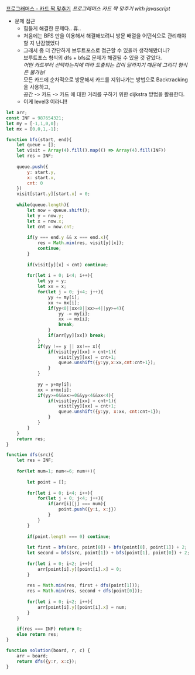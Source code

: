 [프로그래머스 - 카드 짝 맞추기](https://programmers.co.kr/learn/courses/30/lessons/72415)
*프로그래머스 카드 짝 맞추기 with javascript*

- 문제 접근
    - 힘들게 해결한 문제다.. 휴..
    - 처음에는 BFS 만을 이용해서 해결해보려니 방문 배열을 어떤식으로 관리해야할 지 난감했었다
    - 그래서 좀 더 간단하게 브루트포스로 접근할 수 있을까 생각해봤더니?<br>
    브루트포스 형식의 dfs + bfs로 문제가 해결될 수 있을 것 같았다.<br>
    *어떤 카드부터 선택하는지에 따라 도출되는 값이 달라지기 때문에 그리디 형식은 불가능!*<br>
    모든 카드에 순차적으로 방문해서 카드를 지워나가는 방법으로 Backtracking을 사용하고,<br>
    공간 -> 카드 -> 카드 에 대한 거리를 구하기 위한 dijkstra 방법을 활용한다.<br>
    - 이게 level3 이라니!!

``` javascript
let arr;
const INF = 987654321;
let my = [-1,1,0,0];
let mx = [0,0,1,-1];

function bfs(start, end){
    let queue = [];
    let visit = Array(4).fill().map(() => Array(4).fill(INF))
    let res = INF;
    
    queue.push({
        y: start.y,
        x: start.x,
        cnt: 0
    })
    visit[start.y][start.x] = 0;
    
    while(queue.length){
        let now = queue.shift();
        let y = now.y;
        let x = now.x;
        let cnt = now.cnt;
        
        if(y === end.y && x === end.x){
            res = Math.min(res, visit[y][x]);
            continue;
        }
        
        if(visit[y][x] < cnt) continue;
        
        for(let i = 0; i<4; i++){
            let yy = y;
            let xx = x;
            for(let j = 0; j<4; j++){
                yy += my[i];
                xx += mx[i];
                if(yy<0||xx<0||xx>=4||yy>=4){
                    yy -= my[i];
                    xx -= mx[i];
                    break;
                }
                if(arr[yy][xx]) break;
            }
            if(yy !== y || xx!== x){
                if(visit[yy][xx] > cnt+1){
                    visit[yy][xx] = cnt+1;
                    queue.unshift({y:yy,x:xx,cnt:cnt+1});
                }
            }
            
            yy = y+my[i];
            xx = x+mx[i];
            if(yy>=0&&xx>=0&&yy<4&&xx<4){
                if(visit[yy][xx] > cnt+1){
                    visit[yy][xx] = cnt+1;
                    queue.unshift({y:yy, x:xx, cnt:cnt+1});
                }
            }
        }
    }
    return res;
}

function dfs(src){
    let res = INF;
    
    for(let num=1; num<=6; num++){
        
        let point = [];
        
        for(let i = 0; i<4; i++){
            for(let j = 0; j<4; j++){
                if(arr[i][j] === num){
                    point.push({y:i, x:j})
                }    
            }
        }
        
        if(point.length === 0) continue;
        
        let first = bfs(src, point[0]) + bfs(point[0], point[1]) + 2;
        let second = bfs(src, point[1]) + bfs(point[1], point[0]) + 2;
        
        for(let i = 0; i<2; i++){
            arr[point[i].y][point[i].x] = 0;
        }
        
        res = Math.min(res, first + dfs(point[1]));
        res = Math.min(res, second + dfs(point[0]));
        
        for(let i = 0; i<2; i++){
            arr[point[i].y][point[i].x] = num;
        }
    }
    
    if(res === INF) return 0;
    else return res;
}

function solution(board, r, c) {
    arr = board;
    return dfs({y:r, x:c});
}
```